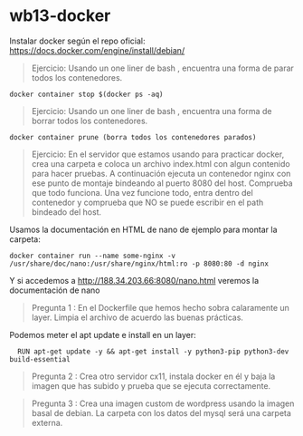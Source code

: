 # wb13-docker

Instalar docker según el repo oficial:
https://docs.docker.com/engine/install/debian/



> Ejercicio: Usando un one liner de bash , encuentra una forma de parar todos los contenedores.

	docker container stop $(docker ps -aq)

> Ejercicio: Usando un one liner de bash , encuentra una forma de borrar todos los contenedores.

	docker container prune (borra todos los contenedores parados)

> Ejercicio: En el servidor que estamos usando para practicar docker, crea una carpeta e coloca un archivo index.html con algun contenido para hacer pruebas. A continuación ejecuta un contenedor nginx con ese punto de montaje bindeando al puerto 8080 del host. Comprueba que todo funciona. Una vez funcione todo, entra dentro del contenedor y comprueba que NO se puede escribir en el path bindeado del host.

Usamos la documentación en HTML de nano de ejemplo para montar la carpeta:

	docker container run --name some-nginx -v /usr/share/doc/nano:/usr/share/nginx/html:ro -p 8080:80 -d nginx

Y si accedemos a http://188.34.203.66:8080/nano.html veremos la documentación de nano


> Pregunta 1 : En el Dockerfile que hemos hecho sobra calaramente un layer. Limpia el archivo de acuerdo las buenas prácticas.

Podemos meter el apt update e install en un layer:
```
  RUN apt-get update -y && apt-get install -y python3-pip python3-dev build-essential
```
> Pregunta 2 : Crea otro servidor cx11, instala docker en él y baja la imagen que has subido y prueba que se ejecuta correctamente.


> Pregunta 3 : Crea una imagen custom de wordpress usando la imagen basal de debian. La carpeta con los datos del mysql será una carpeta externa.

